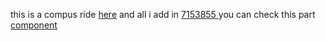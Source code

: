 this is a compus ride [here](https://github.com/Berekettf/Campus-ride) and all i add in [7153855
](https://github.com/Berekettf/Campus-ride/commit/71538551d446e02ded2c4f494a193d2fae68c411)
you can check this part [component](https://github.com/Berekettf/Campus-ride/blob/main/frontend/src/index.js#L7C1-L12C3)
